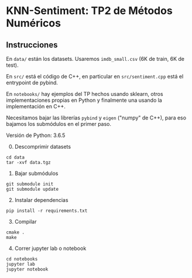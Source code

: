 # KNN-Sentiment: TP2 de Métodos Numéricos

## Instrucciones

En `data/` están los datasets. Usaremos `imdb_small.csv` (6K de train, 6K de test).

En `src/` está el código de C++, en particular en `src/sentiment.cpp` está el entrypoint de pybind.

En `notebooks/` hay ejemplos del TP hechos usando sklearn, otros implementaciones propias en Python y finalmente una usando la implementación en C++.

Necesitamos bajar las librerías `pybind` y `eigen` ("numpy" de C++), para eso bajamos los submódulos en el primer paso.

Versión de Python: 3.6.5

0. Descomprimir datasets
```
cd data
tar -xvf data.tgz
```
1. Bajar submódulos
```
git submodule init
git submodule update
```
2. Instalar dependencias
```
pip install -r requirements.txt
```
3. Compilar
```
cmake .
make
```
4. Correr jupyter lab o notebook
```
cd notebooks
jupyter lab
jupyter notebook
```
